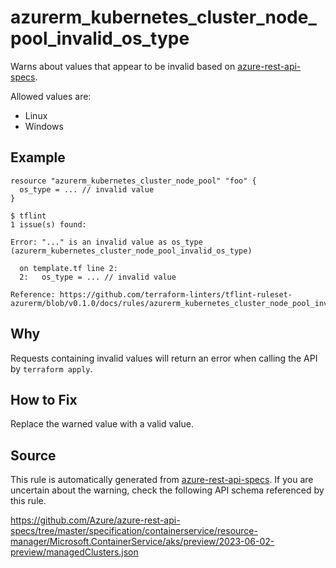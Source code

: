 <!--- This file generated by `tools/apispec-rule-gen/main.go`. DO NOT EDIT --->

# azurerm_kubernetes_cluster_node_pool_invalid_os_type

Warns about values that appear to be invalid based on [azure-rest-api-specs](https://github.com/Azure/azure-rest-api-specs).

Allowed values are:
- Linux
- Windows

## Example

```hcl
resource "azurerm_kubernetes_cluster_node_pool" "foo" {
  os_type = ... // invalid value
}
```

```
$ tflint
1 issue(s) found:

Error: "..." is an invalid value as os_type (azurerm_kubernetes_cluster_node_pool_invalid_os_type)

  on template.tf line 2:
  2:   os_type = ... // invalid value

Reference: https://github.com/terraform-linters/tflint-ruleset-azurerm/blob/v0.1.0/docs/rules/azurerm_kubernetes_cluster_node_pool_invalid_os_type.md

```

## Why

Requests containing invalid values will return an error when calling the API by `terraform apply`.

## How to Fix

Replace the warned value with a valid value.

## Source

This rule is automatically generated from [azure-rest-api-specs](https://github.com/Azure/azure-rest-api-specs). If you are uncertain about the warning, check the following API schema referenced by this rule.

https://github.com/Azure/azure-rest-api-specs/tree/master/specification/containerservice/resource-manager/Microsoft.ContainerService/aks/preview/2023-06-02-preview/managedClusters.json
